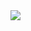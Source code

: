 <img src="https://user-images.githubusercontent.com/30729360/64202109-a1ff8200-ce90-11e9-9886-58ef54ea9ad5.png">
